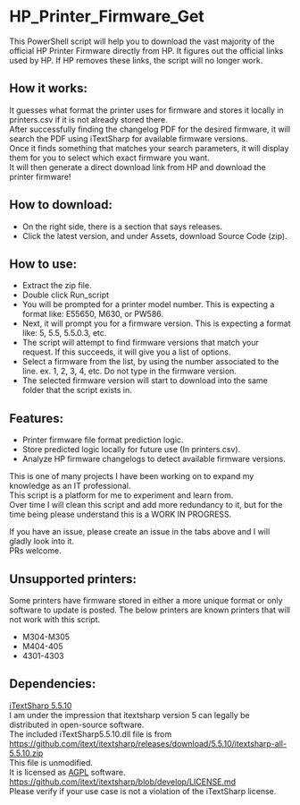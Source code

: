 # HP_Printer_Firmware_Get

This PowerShell script will help you to download the vast majority of the official HP Printer Firmware directly from HP. 
It figures out the official links used by HP. If HP removes these links, the script will no longer work.

## How it works:
It guesses what format the printer uses for firmware and stores it locally in printers.csv if it is not already stored there.  
After successfully finding the changelog PDF for the desired firmware, it will search the PDF using iTextSharp for available firmware versions.  
Once it finds something that matches your search parameters, it will display them for you to select which exact firmware you want.  
It will then generate a direct download link from HP and download the printer firmware!  

## How to download:
- On the right side, there is a section that says releases.
- Click the latest version, and under Assets, download Source Code (zip).

## How to use:
- Extract the zip file.
- Double click Run_script
- You will be prompted for a printer model number.
  This is expecting a format like: E55650, M630, or PW586.
- Next, it will prompt you for a firmware version.
  This is expecting a format like: 5, 5.5, 5.5.0.3, etc.
- The script will attempt to find firmware versions that match your request. If this succeeds, it will give you a list of options.
- Select a firmware from the list, by using the number associated to the line. ex. 1, 2, 3, 4, etc. Do not type in the firmware version.
- The selected firmware version will start to download into the same folder that the script exists in.


## Features:
- Printer firmware file format prediction logic.
- Store predicted logic locally for future use (In printers.csv).
- Analyze HP firmware changelogs to detect available firmware versions.


This is one of many projects I have been working on to expand my knowledge as an IT professional.  
This script is a platform for me to experiment and learn from.  
Over time I will clean this script and add more redundancy to it, but for the time being please understand this is a WORK IN PROGRESS.  

If you have an issue, please create an issue in the tabs above and I will gladly look into it.  
PRs welcome.  

## Unsupported printers:
Some printers have firmware stored in either a more unique format or only software to update is posted.
The below printers are known printers that will not work with this script.
- M304-M305
- M404-405
- 4301-4303

## Dependencies:
[iTextSharp 5.5.10](https://github.com/itext/itextsharp/)  
      I am under the impression that itextsharp version 5 can legally be distributed in open-source software.  
      The included iTextSharp5.5.10.dll file is from https://github.com/itext/itextsharp/releases/download/5.5.10/itextsharp-all-5.5.10.zip  
      This file is unmodified.  
      It is licensed as [AGPL](https://www.gnu.org/licenses/#AGPL) software.  
      https://github.com/itext/itextsharp/blob/develop/LICENSE.md  
      Please verify if your use case is not a violation of the iTextSharp license.

